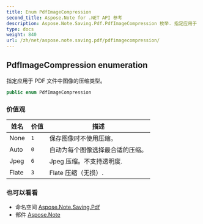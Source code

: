 ```yaml
---
title: Enum PdfImageCompression
second_title: Aspose.Note for .NET API 参考
description: Aspose.Note.Saving.Pdf.PdfImageCompression 枚举. 指定应用于 PDF 文件中图像的压缩类型
type: docs
weight: 840
url: /zh/net/aspose.note.saving.pdf/pdfimagecompression/
---
```

## PdfImageCompression enumeration

指定应用于 PDF 文件中图像的压缩类型。

```csharp
public enum PdfImageCompression
```

### 价值观

| 姓名 | 价值 | 描述 |
| --- | --- | --- |
| None | `1` | 保存图像时不使用压缩。 |
| Auto | `0` | 自动为每个图像选择最合适的压缩。 |
| Jpeg | `6` | Jpeg 压缩。不支持透明度. |
| Flate | `3` | Flate 压缩（无损）. |

### 也可以看看

* 命名空间 [Aspose.Note.Saving.Pdf](../../aspose.note.saving.pdf/)
* 部件 [Aspose.Note](../../)


